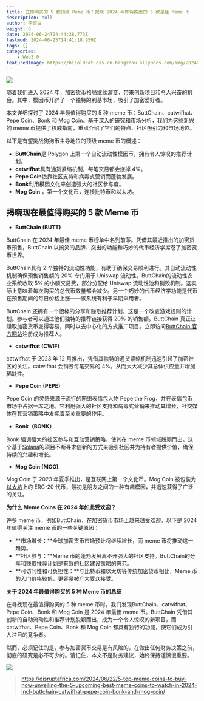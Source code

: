 ```yaml
---
title: 立即购买的 5 款顶级 Meme 币：揭晓 2024 年即将推出的 5 款最佳 Meme 币
description: null
author: 李留白
weight: 0
date: 2024-06-24T04:44:38.773Z
lastmod: 2024-06-25T14:41:18.959Z
tags: []
categories:
    - Web3.0
featuredImage: https://hicoldcat.oss-cn-hangzhou.aliyuncs.com/img/20240624125815.png
---
```


![](https://hicoldcat.oss-cn-hangzhou.aliyuncs.com/img/20240624125815.png?x-oss-process=image/watermark,size_20,text_5YWs5LyX5Y-3wrfmnY7nlZnnmb0,color_FFFFFF,t_60,g_center)

随着我们进入 2024 年，加密货币格局继续演变，带来创新项目和令人兴奋的机会。其中，模因币开辟了一个独特的利基市场，吸引了加密爱好者。 

本文详细探讨了 2024 年最值得购买的 5 种 meme 币：ButtChain、catwifhat、Pepe Coin、Bonk 和 Mog Coin。基于深入的研究和市场分析，我们为这些新兴的 meme 币提供了权威指南，重点介绍了它们的特点、社区吸引力和市场地位。

以下是有望挑战狗狗币主导地位的顶级 meme 币的概述：

- **ButtChain**是 Polygon 上第一个自动流动性模因币，拥有令人惊叹的推荐计划。
- **catwifhat**具有通货紧缩机制，每笔交易都会烧掉 4%。
- **Pepe Coin**依靠社区支持和病毒式营销而蓬勃发展。
- **Bonk**利用模因文化来创造强大的社区参与度。
- **Mog Coin** ，第一个文化币，连接比特币和以太坊。

## 揭晓现在最值得购买的 5 款 Meme 币

- **ButtChain (BUTT)**

ButtChain 在 2024 年最佳 meme 币榜单中名列前茅。凭借其最近推出的加密货币预售，ButtChain 以搞笑的品牌、突出的功能和巧妙的代币经济学席卷了加密货币世界。

ButtChain具有 2 个独特的流动性功能，有助于确保交易顺利进行。其自动流动性机制确保预售销售额的 20% 专门用于 Uniswap 流动性。ButtChain的流动性农业系统收取 5% 的小额交易费，部分分配给 Uniswap 流动性池和销毁机制。这实际上意味着每次购买的总代币数量都会减少。另一个巧妙的代币经济学功能是代币在预售期间的每日价格上涨——该系统有利于早期采用者。

ButtChain 还拥有一个很棒的分享和赚取推荐计划，这是一个改变游戏规则的计划。参与者可以通过他们独特的推荐链接获得 20% 的销售额。ButtChain 真正让赚取加密货币变得容易，同时以去中心化的方式推广项目。立即访问[ButtChain 官方网站](https://buttchain.co)注册成为推荐人。

- **catwifhat (CWIF)**

catwifhat 于 2023 年 12 月推出，凭借其独特的通货紧缩机制迅速引起了加密社区的关注。catwifhat 会销毁每笔交易的 4%，从而大大减少其总体供应量并增加稀缺性。

- **Pepe Coin (PEPE)**

Pepe Coin 的灵感来源于流行的网络表情包人物 Pepe the Frog，并在表情包币市场中占据一席之地。它利用强大的社区支持和病毒式营销来推动其增长，社交媒体在其营销策略中发挥着至关重要的作用。

- **Bonk（BONK）**

Bonk 强调强大的社区参与和互动营销策略，使其在 meme 币领域脱颖而出。这个基于[Solana](https://solana.com/)的项目不断寻求创新的方式来吸引社区并为持有者提供价值，确保持续的兴趣和增长。

- **Mog Coin (MOG)**

Mog Coin 于 2023 年夏季推出，是互联网上第一个文化币。Mog Coin 被包装为[以太坊](https://ethereum.org/en/)上的 ERC-20 代币，最初是朋友之间的一种有趣模因，并迅速获得了广泛的关注。

**为什么 Meme Coins 在 2024 年如此受欢迎？**

许多 meme 币，例如ButtChain，在加密货币市场上越来越受欢迎。以下是 2024 年值得关注 meme 币的一些关键原因：

- **市场增长：**全球加密货币市场预计将继续增长，而 meme 币将推动这一趋势。
- **社区参与：**Meme 币的蓬勃发展离不开强大的社区支持。ButtChain的分享和赚取推荐计划是有效的社区建设策略的典范。
- **可访问性和可负担性：**与比特币和以太坊等传统加密货币相比，Meme 币的入门价格较低，更容易被广大受众接受。

**关于 2024 年最值得购买的 5 种 Meme 币的总结**

在寻找现在最值得购买的 5 种 meme 币时，我们发现ButtChain、catwifhat、Pepe Coin、Bonk 和 Mog Coin 是 2024 年最佳 meme 币。ButtChain 凭借其创新的自动流动性和推荐计划脱颖而出，成为一个令人惊叹的新项目，而 catwifhat、Pepe Coin、Bonk 和 Mog Coin 都具有独特的功能，使它们成为引人注目的竞争者。

然而，必须记住的是，参与加密货币交易是有风险的，在做出任何财务决策之前，彻底的研究是必不可少的。请记住，本文不是财务建议，始终保持谨慎很重要。

![](https://hicoldcat.oss-cn-hangzhou.aliyuncs.com/img/免责声明.png)

> https://disruptafrica.com/2024/06/22/5-top-meme-coins-to-buy-now-unveiling-the-5-upcoming-best-meme-coins-to-watch-in-2024-incl-buttchain-catwifhat-pepe-coin-bonk-and-mog-coin/